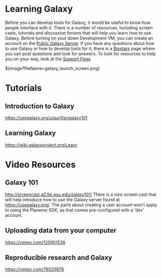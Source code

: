 
Learning Galaxy
===============

Before you can develop tools for Galaxy, it would be useful to know how people interface with it. There is a number of resources, including screen casts, tutorials and discussion forums that will help you learn how to use Galaxy. Before turning on your down Development VM, you can create an account on the [Public Galaxy Server](https://usegalaxy.org/). If you have any questions about how to use Galaxy or how to develop tools for it, there is a [Biostars](https://biostar.usegalaxy.org/) page where you can post questions and look for answers. To look for resources to help you on your way, look at the [Support Page](https://wiki.galaxyproject.org/Support)

${image?fileName=galaxy_launch_screen.png}

Tutorials
=========

Introduction to Galaxy
----------------------
https://usegalaxy.org/u/aun1/p/galaxy101

Learning Galaxy
---------------
https://wiki.galaxyproject.org/Learn

Video Resources
===============

Galaxy 101
----------
http://screencast.g2.bx.psu.edu/galaxy101/
There is a nice screen cast that will help introduce how to use the Galaxy server found at https://usegalaxy.org/. The parts about creating a user account won't apply to using the Planemo SDK, as that comes pre-configured with a 'dev' account.

Uploading data from your computer
---------------------------------
https://vimeo.com/120901536

Reproducible research and Galaxy
--------------------------------
https://vimeo.com/76020876
